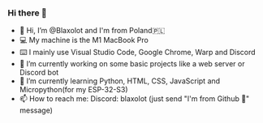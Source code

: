 ### Hi there 👋

- 👋 Hi, I’m @Blaxolot and I'm from Poland🇵🇱
- 💻 My machine is the M1 MacBook Pro
- ⌨️ I mainly use Visual Studio Code, Google Chrome, Warp and Discord
- 🔭 I’m currently working on some basic projects like a web server or Discord bot
- 🌱 I’m currently learning Python, HTML, CSS, JavaScript and Micropython(for my ESP-32-S3)
- 📫 How to reach me: Discord: blaxolot (just send "I'm from Github 🙂" message)
